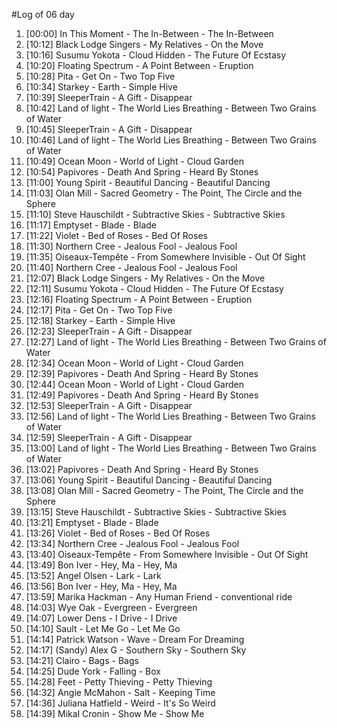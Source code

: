 #Log of 06 day

1. [00:00] In This Moment - The In-Between - The In-Between
1. [10:12] Black Lodge Singers - My Relatives - On the Move
1. [10:16] Susumu Yokota - Cloud Hidden - The Future Of Ecstasy
1. [10:20] Floating Spectrum - A Point Between - Eruption
1. [10:28] Pita - Get On - Two Top Five
1. [10:34] Starkey - Earth - Simple Hive
1. [10:39] SleeperTrain - A Gift - Disappear
1. [10:42] Land of light - The World Lies Breathing - Between Two Grains of Water
1. [10:45] SleeperTrain - A Gift - Disappear
1. [10:46] Land of light - The World Lies Breathing - Between Two Grains of Water
1. [10:49] Ocean Moon - World of Light - Cloud Garden
1. [10:54] Papivores - Death And Spring - Heard By Stones
1. [11:00] Young Spirit - Beautiful Dancing - Beautiful Dancing
1. [11:03] Olan Mill - Sacred Geometry - The Point, The Circle and the Sphere
1. [11:10] Steve Hauschildt - Subtractive Skies - Subtractive Skies
1. [11:17] Emptyset - Blade - Blade
1. [11:22] Violet - Bed of Roses - Bed Of Roses
1. [11:30] Northern Cree - Jealous Fool - Jealous Fool
1. [11:35] Oiseaux-Tempête - From Somewhere Invisible - Out Of Sight
1. [11:40] Northern Cree - Jealous Fool - Jealous Fool
1. [12:07] Black Lodge Singers - My Relatives - On the Move
1. [12:11] Susumu Yokota - Cloud Hidden - The Future Of Ecstasy
1. [12:16] Floating Spectrum - A Point Between - Eruption
1. [12:17] Pita - Get On - Two Top Five
1. [12:18] Starkey - Earth - Simple Hive
1. [12:23] SleeperTrain - A Gift - Disappear
1. [12:27] Land of light - The World Lies Breathing - Between Two Grains of Water
1. [12:34] Ocean Moon - World of Light - Cloud Garden
1. [12:39] Papivores - Death And Spring - Heard By Stones
1. [12:44] Ocean Moon - World of Light - Cloud Garden
1. [12:49] Papivores - Death And Spring - Heard By Stones
1. [12:53] SleeperTrain - A Gift - Disappear
1. [12:56] Land of light - The World Lies Breathing - Between Two Grains of Water
1. [12:59] SleeperTrain - A Gift - Disappear
1. [13:00] Land of light - The World Lies Breathing - Between Two Grains of Water
1. [13:02] Papivores - Death And Spring - Heard By Stones
1. [13:06] Young Spirit - Beautiful Dancing - Beautiful Dancing
1. [13:08] Olan Mill - Sacred Geometry - The Point, The Circle and the Sphere
1. [13:15] Steve Hauschildt - Subtractive Skies - Subtractive Skies
1. [13:21] Emptyset - Blade - Blade
1. [13:26] Violet - Bed of Roses - Bed Of Roses
1. [13:34] Northern Cree - Jealous Fool - Jealous Fool
1. [13:40] Oiseaux-Tempête - From Somewhere Invisible - Out Of Sight
1. [13:49] Bon Iver - Hey, Ma - Hey, Ma
1. [13:52] Angel Olsen - Lark - Lark
1. [13:56] Bon Iver - Hey, Ma - Hey, Ma
1. [13:59] Marika Hackman - Any Human Friend - conventional ride
1. [14:03] Wye Oak - Evergreen - Evergreen
1. [14:07] Lower Dens - I Drive - I Drive
1. [14:10] Sault - Let Me Go - Let Me Go
1. [14:14] Patrick Watson - Wave - Dream For Dreaming
1. [14:17] (Sandy) Alex G - Southern Sky - Southern Sky
1. [14:21] Clairo - Bags - Bags
1. [14:25] Dude York - Falling - Box
1. [14:28] Feet - Petty Thieving - Petty Thieving
1. [14:32] Angie McMahon - Salt - Keeping Time
1. [14:36] Juliana Hatfield - Weird - It's So Weird
1. [14:39] Mikal Cronin - Show Me - Show Me
